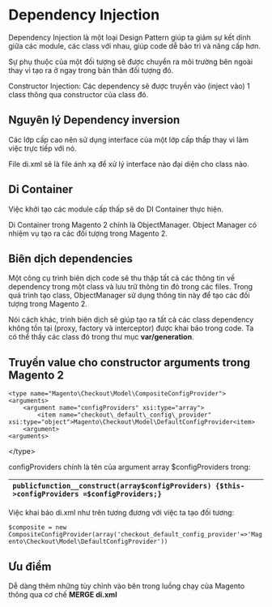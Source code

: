 # **Dependency Injection**

Dependency Injection là một loại Design Pattern giúp ta giảm sự kết dính giữa các module, các class với nhau, giúp code dễ bảo trì và nâng cấp hơn.

Sự phụ thuộc của một đối tượng sẽ được chuyển ra môi trường bên ngoài thay vì tạo ra ở ngay trong bản thân đối tượng đó.

Constructor Injection: Các dependency sẽ được truyền vào \(inject vào\) 1 class thông qua constructor của class đó.

## Nguyên lý Dependency inversion

Các lớp cấp cao nên sử dụng interface của một lớp cấp thấp thay vì làm việc trực tiếp với nó.

File di.xml sẽ là file ánh xạ để xử lý interface nào đại diện cho class nào.

## Di Container

Việc khởi tạo các module cấp thấp sẽ do DI Container thực hiện.

Di Container trong Magento 2 chính là ObjectManager. Object Manager có nhiệm vụ tạo ra các đối tượng trong Magento 2.

## Biên dịch dependencies

Một công cụ trình biên dịch code sẽ thu thập tất cả các thông tin về dependency trong một class và lưu trữ thông tin đó trong các files. Trong quá trình tạo class, ObjectManager sử dụng thông tin này để tạo các đối tượng trong Magento 2.

Nói cách khác, trình biên dịch sẽ giúp tạo ra tất cả các class dependency không tồn tại \(proxy, factory và interceptor\) được khai báo trong code. Ta có thể thấy các class đó trong thư mục **var/generation**.

## Truyền value cho constructor arguments trong Magento 2

```
<type name="Magento\Checkout\Model\CompositeConfigProvider">
<arguments>
    <argument name="configProviders" xsi:type="array">
        <item name="checkout\_default\_config\_provider" xsi:type="object">Magento\Checkout\Model\DefaultConfigProvider<item>
    <argument>
<arguments>
```

&lt;/type&gt;

configProviders chính là tên của argument array $configProviders trong:

| `publicfunction__construct(array$configProviders) {$this->configProviders =$configProviders;}` |
| :--- |


Việc khai báo di.xml như trên tương đương với việc ta tạo đối tương:

`$composite = new CompositeConfigProvider(array('checkout_default_config_provider'=>'Magento\Checkout\Model\DefaultConfigProvider'))`

## Ưu điểm

Dễ dàng thêm những tùy chỉnh vào bên trong luồng chạy của Magento thông qua cơ chế **MERGE di.xml**

